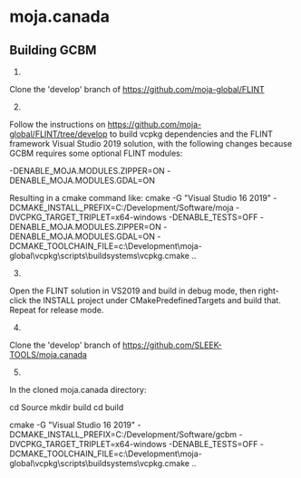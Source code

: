 # moja.canada

## Building GCBM

1)
Clone the 'develop' branch of https://github.com/moja-global/FLINT

2)
Follow the instructions on https://github.com/moja-global/FLINT/tree/develop to build
vcpkg dependencies and the FLINT framework Visual Studio 2019 solution, with the
following changes because GCBM requires some optional FLINT modules:

-DENABLE_MOJA.MODULES.ZIPPER=ON
-DENABLE_MOJA.MODULES.GDAL=ON 

Resulting in a cmake command like:
cmake -G "Visual Studio 16 2019" -DCMAKE_INSTALL_PREFIX=C:/Development/Software/moja -DVCPKG_TARGET_TRIPLET=x64-windows -DENABLE_TESTS=OFF -DENABLE_MOJA.MODULES.ZIPPER=ON -DENABLE_MOJA.MODULES.GDAL=ON -DCMAKE_TOOLCHAIN_FILE=c:\Development\moja-global\vcpkg\scripts\buildsystems\vcpkg.cmake ..

3)
Open the FLINT solution in VS2019 and build in debug mode, then right-click the INSTALL
project under CMakePredefinedTargets and build that. Repeat for release mode.

4)
Clone the 'develop' branch of https://github.com/SLEEK-TOOLS/moja.canada

5)
In the cloned moja.canada directory:

cd Source
mkdir build
cd build

cmake -G "Visual Studio 16 2019" -DCMAKE_INSTALL_PREFIX=C:/Development/Software/gcbm -DVCPKG_TARGET_TRIPLET=x64-windows -DENABLE_TESTS=OFF -DCMAKE_TOOLCHAIN_FILE=c:\Development\moja-global\vcpkg\scripts\buildsystems\vcpkg.cmake ..
